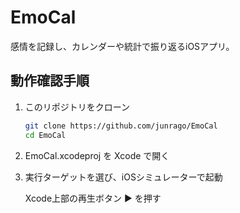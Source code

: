# EmoCal

感情を記録し、カレンダーや統計で振り返るiOSアプリ。

## 動作確認手順

1. このリポジトリをクローン
   ```bash
   git clone https://github.com/junrago/EmoCal
   cd EmoCal
2. EmoCal.xcodeproj を Xcode で開く

3. 実行ターゲットを選び、iOSシミュレーターで起動

   Xcode上部の再生ボタン ▶ を押す
